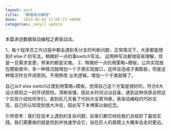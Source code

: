 ```yaml
---
layout: post
title:  "数据驱动编程"
date:   2013-05-02 17:05:13 +0000
categories: jekyll update
---
```

本篇讲述数据驱动编程之表驱动法。

1、每个程序员工作过程中都会遇到多分支的判断问题，正常情况下，大家都能想到if else if 的写法，稍微好一点的事switch写法。
   这两种写法都很容易理解，但是一旦需求变更，带来的都是灾难。
2、稍微好一点的用策略+模板，公共实现放在模板类中，多一种情况就增加一个子类实现接口，这样会造成子类膨胀，但是这种情况符合开闭原则。不用修改
   业务逻辑，增加一个子类就够了。
   
自己从if else switch过渡到用策略+模板，觉得自己这个方案是很好的，符合6大设计原则之一的开闭原则，清晰易懂，因此长时间沾沾自喜，遇到这种场景会把这个实现介绍给同学们。直到前几天看了代码大全第18章，表驱动编程的巧妙实现，自己的认知受到很大冲击，因此写下本博客以做纪念。


引申思考：我们在技术上遇到的复杂问题，前辈们都已经给我们总结好了最佳实践，我们需要做的就是找到并快速学会它，站在巨人的肩膀上大概率会走的更远。


